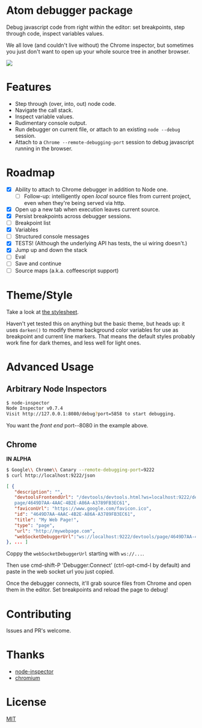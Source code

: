 # Atom debugger package

Debug javascript code from right within the editor: set breakpoints, step through code,
inspect variables values.

We all love (and couldn't live without) the Chrome inspector, but sometimes you just don't want
to open up your whole source tree in another browser.

![](https://raw.githubusercontent.com/anandthakker/atom-node-debug/master/screenshot.gif)

# Features
- Step through (over, into, out) node code.
- Navigate the call stack.
- Inspect variable values.
- Rudimentary console output.
- Run debugger on current file, or attach to an existing `node --debug` session.
- Attach to a `Chrome --remote-debugging-port` session to debug javascript running
  in the browser.

# Roadmap

- [x] Ability to attach to Chrome debugger in addition to Node one.
  - [ ] Follow-up: intelligently open *local* source files from current project, even
        when they're being served via http.
- [x] Open up a new tab when execution leaves current source.
- [x] Persist breakpoints across debugger sessions.
- [ ] Breakpoint list
- [x] Variables
- [ ] Structured console messages
- [x] TESTS! (Although the underlying API has tests, the ui wiring doesn't.)
- [x] Jump up and down the stack
- [ ] Eval
- [ ] Save and continue
- [ ] Source maps (a.k.a. coffeescript support)

# Theme/Style

Take a look at [the stylesheet](/stylesheets/atom-node-debug.less).

Haven't yet tested this on anything but the basic
theme, but heads up: it uses `darken()` to modify
theme background color variables for use as breakpoint
and current line markers.  That means the default styles
probably work fine for dark themes, and less well for
light ones.

# Advanced Usage

## Arbitrary Node Inspectors

```bash
$ node-inspector
Node Inspector v0.7.4
Visit http://127.0.0.1:8080/debug?port=5858 to start debugging.
```

You want the *front end* port--8080 in the example above.


## Chrome
**IN ALPHA**

```bash
$ Google\\ Chrome\\ Canary --remote-debugging-port=9222
$ curl http://localhost:9222/json
```
```json
[ {
   "description": "",
   "devtoolsFrontendUrl": "/devtools/devtools.html?ws=localhost:9222/devtools/
   page/4649D7AA-4AAC-4B2E-A86A-A3789FB3EC61",
   "faviconUrl": "https://www.google.com/favicon.ico",
   "id": "4649D7AA-4AAC-4B2E-A86A-A3789FB3EC61",
   "title": "My Web Page!",
   "type": "page",
   "url": "http://mywebpage.com",
   "webSocketDebuggerUrl":"ws://localhost:9222/devtools/page/4649D7AA-4AAC-4B2E-A86A-A3789FB3EC61"
}, ... ]
```

Coppy the `webSocketDebuggerUrl` starting with `ws://...`.

Then use cmd-shift-P 'Debugger:Connect' (ctrl-opt-cmd-I by default) and paste in
the web socket url you just copied.

Once the debugger connects, it'll grab source files from Chrome and open them in
the editor.  Set breakpoints and reload the page to debug!


# Contributing

Issues and PR's welcome.

# Thanks

- [node-inspector][1]
- [chromium][2]

# License

[MIT][3]


[1]:https://github.com/node-inspector/node-inspector
[2]:http://chromium.org
[3]:https://github.com/anandthakker/atom-node-debug/blob/master/LICENSE.md
